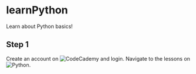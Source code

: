 # learnPython
Learn about Python basics!

## Step 1
Create an account on ![CodeCademy](https://www.codecademy.com/) and login. Navigate to the lessons on ![Python](https://www.codecademy.com/learn/learn-python).
